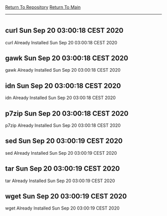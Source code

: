 [Return To Repository](https://github.com/bast69/piholeparser/)
[Return To Main](https://github.com/bast69/piholeparser/blob/master/RecentRunLogs/Mainlog.md)
____________________________________
# 
## curl Sun Sep 20 03:00:18 CEST 2020
curl Already Installed Sun Sep 20 03:00:18 CEST 2020
## gawk Sun Sep 20 03:00:18 CEST 2020
gawk Already Installed Sun Sep 20 03:00:18 CEST 2020
## idn Sun Sep 20 03:00:18 CEST 2020
idn Already Installed Sun Sep 20 03:00:18 CEST 2020
## p7zip Sun Sep 20 03:00:18 CEST 2020
p7zip Already Installed Sun Sep 20 03:00:18 CEST 2020
## sed Sun Sep 20 03:00:19 CEST 2020
sed Already Installed Sun Sep 20 03:00:19 CEST 2020
## tar Sun Sep 20 03:00:19 CEST 2020
tar Already Installed Sun Sep 20 03:00:19 CEST 2020
## wget Sun Sep 20 03:00:19 CEST 2020
wget Already Installed Sun Sep 20 03:00:19 CEST 2020
